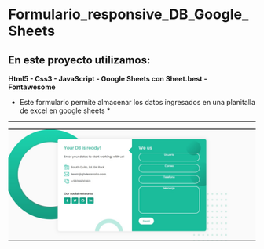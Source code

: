 # Formulario_responsive_DB_Google_Sheets
## En este proyecto utilizamos:
**Html5 - Css3 - JavaScript - Google Sheets con Sheet.best - Fontawesome**
* Este formulario permite almacenar los datos ingresados en una planitalla de excel en google sheets *
---
![alt text](img/index_pc.jpg)
